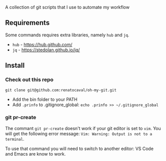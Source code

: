 A collection of git scripts that I use to automate my workflow

## Requirements

Some commands requires extra libraries, namely `hub` and `jq`. 

* `hub`  - https://hub.github.com/
* `jq` - https://stedolan.github.io/jq/

## Install

### Check out this repo

```
git clone git@github.com:renatocaval/oh-my-git.git
```

* Add the bin folder to your PATH
* Add `.prinfo` to .gitignore_global: `echo .prinfo >> ~/.gitignore_global`


### git pr-create

The commant `git pr-create` doesn't work if your git editor is set to `vim`. 
You will get the following error message: `Vim: Warning: Output is not to a terminal`. 

To use that command you will need to switch to another editor: VS Code and Emacs are know to work.